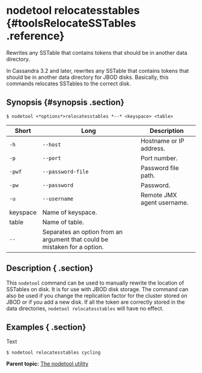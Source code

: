 # nodetool relocatesstables {#toolsRelocateSSTables .reference}

Rewrites any SSTable that contains tokens that should be in another data directory.

In Cassandra 3.2 and later, rewrites any SSTable that contains tokens that should be in another data directory for JBOD disks. Basically, this commands relocates SSTables to the correct disk.

## Synopsis {#synopsis .section}

```screen
$ nodetool <*options*>﻿relocatesstables *--* <keyspace> <table> 
```

|Short|Long|Description|
|-----|----|-----------|
|`-h`|`--host`|Hostname or IP address.|
|`-p`|`--port`|Port number.|
|`-pwf`|`--password-file`|Password file path.|
|`-pw`|`--password`|Password.|
|`-u`|`--username`|Remote JMX agent username.|
|keyspace|Name of keyspace.|
|table|Name of table.|
|`--`|Separates an option from an argument that could be mistaken for a option.|

## Description { .section}

This `nodetool` command can be used to manually rewrite the location of SSTables on disk. It is for use with JBOD disk storage. The command can also be used if you change the replication factor for the cluster stored on JBOD or if you add a new disk. If all the token are correctly stored in the data directories, `nodetool relocatesstables` will have no effect.

## Examples { .section}

Text

```
$ nodetool relocatesstables cycling
```

**Parent topic:** [The nodetool utility](../../cassandra/tools/toolsNodetool.md)


